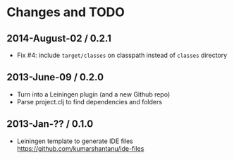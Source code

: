 # Changes and TODO

## 2014-August-02 / 0.2.1

* Fix #4: include `target/classes` on classpath instead of `classes` directory

## 2013-June-09 / 0.2.0

* Turn into a Leiningen plugin (and a new Github repo)
* Parse project.clj to find dependencies and folders

## 2013-Jan-?? / 0.1.0

* Leiningen template to generate IDE files
  https://github.com/kumarshantanu/ide-files


